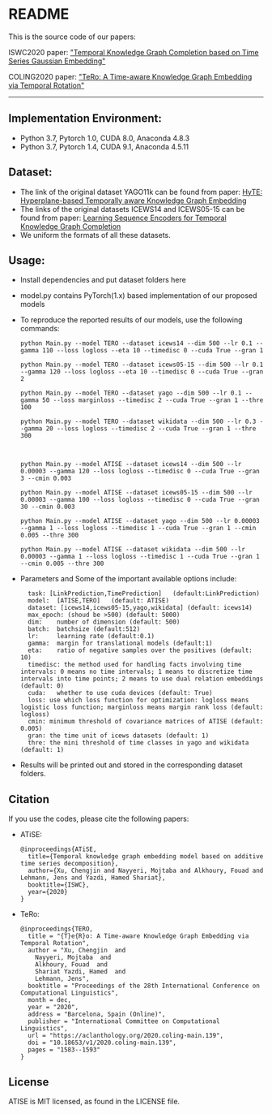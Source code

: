 README
===========================
This is the source code of our papers: 

ISWC2020 paper: ["Temporal Knowledge Graph Completion based on Time Series Gaussian Embedding"](https://arxiv.org/pdf/1911.07893.pdf)

COLING2020 paper: ["TeRo: A Time-aware Knowledge Graph Embedding via Temporal Rotation"](https://arxiv.org/pdf/2010.01029.pdf)
****
## Implementation Environment:
* Python 3.7, Pytorch 1.0, CUDA 8.0, Anaconda 4.8.3
* Python 3.7, Pytorch 1.4, CUDA 9.1, Anaconda 4.5.11


## Dataset:
* The link of the original dataset YAGO11k can be found from paper: [HyTE: Hyperplane-based Temporally aware Knowledge Graph Embedding](https://github.com/malllabiisc/HyTE)
* The links of the original datasets ICEWS14 and ICEWS05-15 can be found from paper: [Learning Sequence Encoders for Temporal Knowledge Graph Completion](https://github.com/nle-ml/mmkb)
* We uniform the formats of all these datasets.

## Usage:
* Install dependencies and put dataset folders here  
* model.py contains PyTorch(1.x) based implementation of our proposed models
* To reproduce the reported results of our models, use the following commands:

      python Main.py --model TERO --dataset icews14 --dim 500 --lr 0.1 --gamma 110 --loss logloss --eta 10 --timedisc 0 --cuda True --gran 1

      python Main.py --model TERO --dataset icews05-15 --dim 500 --lr 0.1 --gamma 120 --loss logloss --eta 10 --timedisc 0 --cuda True --gran 2

      python Main.py --model TERO --dataset yago --dim 500 --lr 0.1 --gamma 50 --loss marginloss --timedisc 2 --cuda True --gran 1 --thre 100

      python Main.py --model TERO --dataset wikidata --dim 500 --lr 0.3 --gamma 20 --loss logloss --timedisc 2 --cuda True --gran 1 --thre 300



      python Main.py --model ATISE --dataset icews14 --dim 500 --lr 0.00003 --gamma 120 --loss logloss --timedisc 0 --cuda True --gran 3 --cmin 0.003

      python Main.py --model ATISE --dataset icews05-15 --dim 500 --lr 0.00003 --gamma 100 --loss logloss --timedisc 0 --cuda True --gran 30 --cmin 0.003

      python Main.py --model ATISE --dataset yago --dim 500 --lr 0.00003 --gamma 1 --loss logloss --timedisc 1 --cuda True --gran 1 --cmin 0.005 --thre 300

      python Main.py --model ATISE --dataset wikidata --dim 500 --lr 0.00003 --gamma 1 --loss logloss --timedisc 1 --cuda True --gran 1 --cmin 0.005 --thre 300

* Parameters and Some of the important available options include:  

	    task: [LinkPrediction,TimePrediction]	(default:LinkPrediction)	
	    model:  [ATISE,TERO]   (default: ATISE)
	    dataset: [icews14,icews05-15,yago,wikidata] (default: icews14)
	    max_epoch: (shoud be >500) (default: 5000)
	    dim: 	number of dimension (default: 500)
	    batch: 	batchsize (default:512)
	    lr: 	learning rate (default:0.1)
	    gamma: 	margin for translational models (default:1)
	    eta:	ratio of negative samples over the positives (default: 10)
	    timedisc: the method used for handling facts involving time intervals: 0 means no time intervals; 1 means to discretize time intervals into time points; 2 means to use dual relation embeddings (default: 0)
	    cuda:   whether to use cuda devices (default: True)
	    loss: use which loss function for optimization: logloss means logistic loss function; marginloss means margin rank loss (default: logloss)
	    cmin: minimum threshold of covariance matrices of ATISE (default: 0.005)
	    gran: the time unit of icews datasets (default: 1)
	    thre: the mini threshold of time classes in yago and wikidata (default: 1)

* Results will be printed out and stored in the corresponding dataset folders.

## Citation
If you use the codes, please cite the following papers:
* ATiSE:

      @inproceedings{ATiSE,
        title={Temporal knowledge graph embedding model based on additive time series decomposition},
        author={Xu, Chengjin and Nayyeri, Mojtaba and Alkhoury, Fouad and Lehmann, Jens and Yazdi, Hamed Shariat},
        booktitle={ISWC},
        year={2020}
      }
      
* TeRo:

      @inproceedings{TERO,
	    title = "{T}e{R}o: A Time-aware Knowledge Graph Embedding via Temporal Rotation",
	    author = "Xu, Chengjin  and
	      Nayyeri, Mojtaba  and
	      Alkhoury, Fouad  and
	      Shariat Yazdi, Hamed  and
	      Lehmann, Jens",
	    booktitle = "Proceedings of the 28th International Conference on Computational Linguistics",
	    month = dec,
	    year = "2020",
	    address = "Barcelona, Spain (Online)",
	    publisher = "International Committee on Computational Linguistics",
	    url = "https://aclanthology.org/2020.coling-main.139",
	    doi = "10.18653/v1/2020.coling-main.139",
	    pages = "1583--1593"
      }

## License
ATISE is MIT licensed, as found in the LICENSE file.
